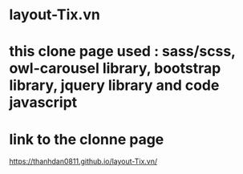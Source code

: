 # layout-Tix.vn
# this clone page used : sass/scss, owl-carousel library, bootstrap library, jquery library and code javascript
# link to the clonne page
https://thanhdan0811.github.io/layout-Tix.vn/
